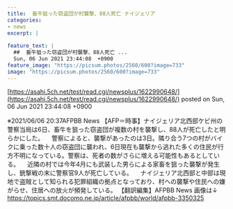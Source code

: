 ```yaml
---
title:  畜牛狙った窃盗団が村襲撃、88人死亡 ナイジェリア  
categories:
- news
excerpt: |
  
feature_text: |
  ##  畜牛狙った窃盗団が村襲撃、88人死亡 ...
  Sun, 06 Jun 2021 23:44:08  +0900
feature_image: "https://picsum.photos/2560/600?image=733"
image: "https://picsum.photos/2560/600?image=733"
---
```


[https://asahi.5ch.net/test/read.cgi/newsplus/1622990648/](https://asahi.5ch.net/test/read.cgi/newsplus/1622990648/)
posted on Sun, 06 Jun 2021 23:44:08  +0900

<!--more-->

※2021/06/06 20:37AFPBB News 【AFP＝時事】ナイジェリア北西部ケビ州の警察当局は6日、畜牛を狙った窃盗団が複数の村を襲撃し、88人が死亡したと明らかにした。 　警察によると、襲撃があったのは3日。隣り合う7つの村がバイクに乗った数十人の窃盗団に襲われ、6日現在も襲撃から逃れた多くの住民が行方不明になっている。警察は、死者の数がさらに増える可能性もあるとしている。 　近隣の村では今年4月にも武装した男らによる家畜を狙った襲撃が発生し、銃撃戦の末に警察官9人が死亡している。 　ナイジェリア北西部と中部は現地で盗賊として知られる犯罪組織の拠点となっており、村への襲撃や住民への嫌がらせ、住居への放火が頻発している。 【翻訳編集】AFPBB News 画像は↓ https://topics.smt.docomo.ne.jp/article/afpbb/world/afpbb-3350325
